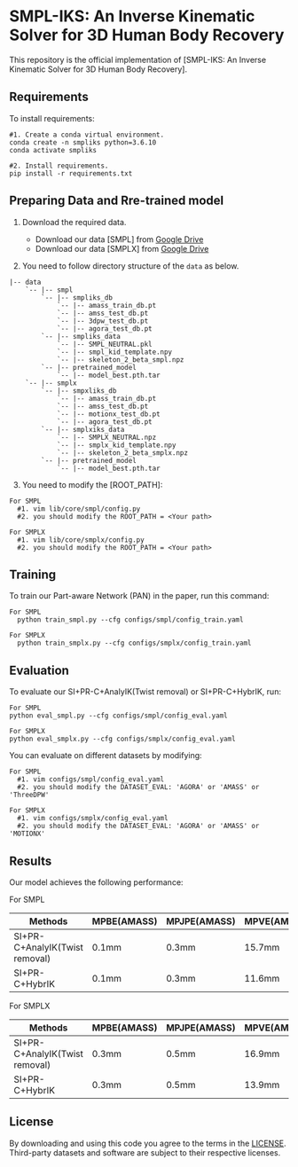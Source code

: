 # SMPL-IKS: An Inverse Kinematic Solver for 3D Human Body Recovery

This repository is the official implementation of [SMPL-IKS: An Inverse Kinematic Solver for 3D Human Body Recovery]. 

## Requirements

To install requirements:

```setup
#1. Create a conda virtual environment.
conda create -n smpliks python=3.6.10
conda activate smpliks

#2. Install requirements.
pip install -r requirements.txt
```

## Preparing Data and Rre-trained model
1. Download the required data.
   * Download our data [SMPL] from [Google Drive](https://drive.google.com/drive/folders/1Ek2LEyOYCjqah4ZTHWSBWxsG6OTpiz-I?usp=drive_link) 
   * Download our data [SMPLX] from [Google Drive](https://drive.google.com/drive/folders/1FDOP-wUYLOBLtNDfvalDnz9KjBRpxNGx?usp=drive_link)
     
   
2. You need to follow directory structure of the `data` as below.
```
|-- data
    `-- |-- smpl  
        `-- |-- smpliks_db
            `-- |-- amass_train_db.pt
            `-- |-- amss_test_db.pt
            `-- |-- 3dpw_test_db.pt
            `-- |-- agora_test_db.pt
        `-- |-- smpliks_data
            `-- |-- SMPL_NEUTRAL.pkl
            `-- |-- smpl_kid_template.npy
            `-- |-- skeleton_2_beta_smpl.npz
        `-- |-- pretrained_model
            `-- |-- model_best.pth.tar
    `-- |-- smplx  
        `-- |-- smpxliks_db
            `-- |-- amass_train_db.pt
            `-- |-- amss_test_db.pt
            `-- |-- motionx_test_db.pt
            `-- |-- agora_test_db.pt
        `-- |-- smplxiks_data
            `-- |-- SMPLX_NEUTRAL.npz
            `-- |-- smplx_kid_template.npy
            `-- |-- skeleton_2_beta_smplx.npz
        `-- |-- pretrained_model
            `-- |-- model_best.pth.tar
```
3. You need to modify the [ROOT_PATH]:
```setup
For SMPL
  #1. vim lib/core/smpl/config.py
  #2. you should modify the ROOT_PATH = <Your path>
```
```setup
For SMPLX
  #1. vim lib/core/smplx/config.py
  #2. you should modify the ROOT_PATH = <Your path>
```
## Training

To train our Part-aware Network (PAN) in the paper, run this command:

```train
For SMPL
  python train_smpl.py --cfg configs/smpl/config_train.yaml
```
```train
For SMPLX
  python train_smplx.py --cfg configs/smplx/config_train.yaml
```
## Evaluation

To evaluate our SI+PR-C+AnalyIK(Twist removal) or SI+PR-C+HybrIK, run:

```eval
For SMPL
python eval_smpl.py --cfg configs/smpl/config_eval.yaml
```

```eval
For SMPLX
python eval_smplx.py --cfg configs/smplx/config_eval.yaml
```

You can evaluate on different datasets by modifying:

```eval
For SMPL
  #1. vim configs/smpl/config_eval.yaml
  #2. you should modify the DATASET_EVAL: 'AGORA' or 'AMASS' or 'ThreeDPW'
```

```eval
For SMPLX
  #1. vim configs/smplx/config_eval.yaml
  #2. you should modify the DATASET_EVAL: 'AGORA' or 'AMASS' or 'MOTIONX'
```

## Results

Our model achieves the following performance:

For SMPL

| Methods            |MPBE(AMASS)|MPJPE(AMASS)|MPVE(AMASS)|MPBE(3DPW)|MPJPE(3DPW)|MPVE(3DPW)|MPBE(AGORA)|MPJPE(AGORA)|MPVE(AGORA)|
| -------------------|-----------|------------|-----------|----------|-----------|----------|-----------|------------|-----------|
| SI+PR-C+AnalyIK(Twist removal)   |   0.1mm  |     0.3mm |    15.7mm |   0.0mm  |    0.2mm  |   14.2mm |    0.1mm  |     0.2mm  |   23.8mm  |            
| SI+PR-C+HybrIK                   |   0.1mm  |     0.3mm |    11.6mm  |   0.0mm |    0.2mm  |   10.8mm |    0.1mm  |     0.2mm  |   19.4mm  |  


For SMPLX

| Methods            |MPBE(AMASS)|MPJPE(AMASS)|MPVE(AMASS)|MPBE(MOTIONX)|MPJPE(MOTIONX)|MPVE(3DPW)|MPBE(AGORA)|MPJPE(AGORA)|MPVE(AGORA)|
| -------------------|-----------|------------|-----------|----------|-----------|----------|-----------|------------|-----------|
| SI+PR-C+AnalyIK(Twist removal)     |   0.3mm   |     0.5mm  |    16.9mm |   0.3mm  |    0.5mm  |   15.6mm |    0.3mm  |     0.5mm  |   16.8mm  |            
| SI+PR-C+HybrIK                     |   0.3mm   |     0.5mm  |    13.9mm  |   0.3mm  |    0.5mm  |   14.4mm |    0.3mm  |     0.5mm  |   13.9mm  |  


## License
By downloading and using this code you agree to the terms in the [LICENSE](LICENSE). Third-party datasets and software are subject to their respective licenses.

